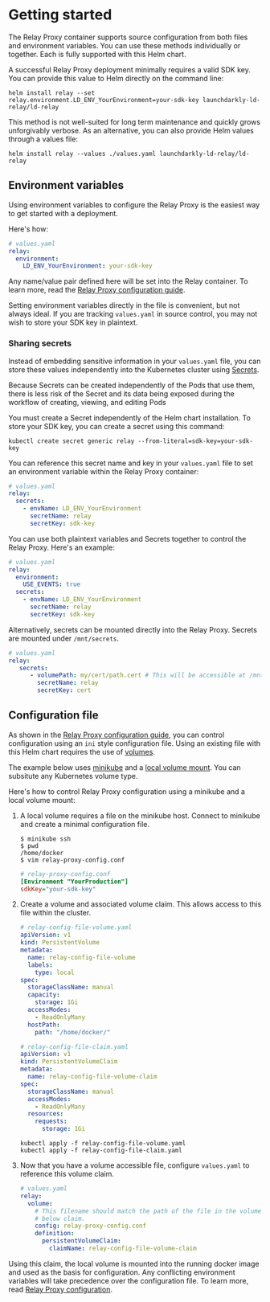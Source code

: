 # Getting started

The Relay Proxy container supports source configuration from both files and environment variables. You can use these methods individually or together. Each is fully supported with this Helm chart.

A successful Relay Proxy deployment minimally requires a valid SDK key. You can provide this value to Helm directly on the command line:

```shell
helm install relay --set relay.environment.LD_ENV_YourEnvironment=your-sdk-key launchdarkly-ld-relay/ld-relay
```

This method is not well-suited for long term maintenance and quickly grows unforgivably verbose. As an alternative, you can also provide Helm values through a values file:

```shell
helm install relay --values ./values.yaml launchdarkly-ld-relay/ld-relay
```

## Environment variables

Using environment variables to configure the Relay Proxy is the easiest way to get started with a deployment.

Here's how:

```yaml
# values.yaml
relay:
  environment:
    LD_ENV_YourEnvironment: your-sdk-key
```
Any name/value pair defined here will be set into the Relay container. To learn more, read the [Relay Proxy configuration guide][proxy-config].

Setting environment variables directly in the file is convenient, but not always ideal. If you are tracking `values.yaml` in source control, you may not wish to store your SDK key in plaintext.

### Sharing secrets

Instead of embedding sensitive information in your `values.yaml` file, you can store these values independently into the Kubernetes cluster using [Secrets].

Because Secrets can be created independently of the Pods that use them, there is less risk of the Secret and its data being exposed during the workflow of creating, viewing, and editing Pods

You must create a Secret independently of the Helm chart installation. To store your SDK key, you can create a secret using this command:

```shell
kubectl create secret generic relay --from-literal=sdk-key=your-sdk-key
```

You can reference this secret name and key in your `values.yaml` file to set an environment variable within the Relay Proxy container:

```yaml
# values.yaml
relay:
  secrets:
    - envName: LD_ENV_YourEnvironment
      secretName: relay
      secretKey: sdk-key
```

You can use both plaintext variables and Secrets together to control the Relay Proxy. Here's an example:

```yaml
# values.yaml
relay:
  environment:
    USE_EVENTS: true
  secrets:
    - envName: LD_ENV_YourEnvironment
      secretName: relay
      secretKey: sdk-key
```

Alternatively, secrets can be mounted directly into the Relay Proxy. Secrets are mounted under `/mnt/secrets`.

```yaml
# values.yaml
relay:
   secrets:
      - volumePath: my/cert/path.cert # This will be accessible at /mnt/secrets/my/cert/path.cert
        secretName: relay
        secretKey: cert
```

## Configuration file

As shown in the [Relay Proxy configuration guide][proxy-config], you can control configuration using an `ini` style configuration file. Using an existing file with this Helm chart requires the use of [volumes].

The example below uses [minikube] and a [local volume mount][local-volume]. You can subsitute any Kubernetes volume type.

Here's how to control Relay Proxy configuration using a minikube and a local volume mount:

1. A local volume requires a file on the minikube host. Connect to minikube and create a minimal configuration file.

    ```shell
    $ minikube ssh
    $ pwd
    /home/docker
    $ vim relay-proxy-config.conf
    ```

   ```ini
   # relay-proxy-config.conf
   [Environment "YourProduction"]
   sdkKey="your-sdk-key"
   ```

2. Create a volume and associated volume claim. This allows access to this file within the cluster.

    ```yaml
    # relay-config-file-volume.yaml
    apiVersion: v1
    kind: PersistentVolume
    metadata:
      name: relay-config-file-volume
      labels:
        type: local
    spec:
      storageClassName: manual
      capacity:
        storage: 1Gi
      accessModes:
        - ReadOnlyMany
      hostPath:
        path: "/home/docker/"

    # relay-config-file-claim.yaml
    apiVersion: v1
    kind: PersistentVolumeClaim
    metadata:
      name: relay-config-file-volume-claim
    spec:
      storageClassName: manual
      accessModes:
        - ReadOnlyMany
      resources:
        requests:
          storage: 1Gi
    ```

    ```shell
    kubectl apply -f relay-config-file-volume.yaml
    kubectl apply -f relay-config-file-claim.yaml
    ```

3. Now that you have a volume accessible file, configure `values.yaml` to reference this volume claim.

    ```yaml
    # values.yaml
    relay:
      volume:
        # This filename should match the path of the file in the volume used in the
        # below claim.
        config: relay-proxy-config.conf
        definition:
          persistentVolumeClaim:
            claimName: relay-config-file-volume-claim
    ```

Using this claim, the local volume is mounted into the running docker image and used as the basis for configuration. Any conflicting environment variables will take precedence over the configuration file. To learn more, read [Relay Proxy configuration][proxy-config].

[proxy-config]: https://github.com/launchdarkly/ld-relay/blob/v6/docs/configuration.md
[minikube]: https://minikube.sigs.k8s.io/docs/start/
[volumes]: https://kubernetes.io/docs/concepts/storage/volumes/
[local-volume]: https://kubernetes.io/docs/concepts/storage/volumes/#local
[secrets]: https://kubernetes.io/docs/concepts/configuration/secret/
